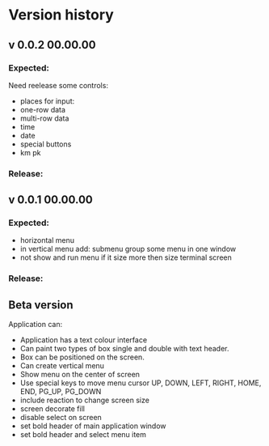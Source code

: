 # Version history

## v 0.0.2 00.00.00
  
### Expected:
  Need reelease some controls:
  
   - places for input:
   - one-row data
   - multi-row data
   - time
   - date
   - special buttons
   - km pk

### Release:


## v 0.0.1 00.00.00
  
### Expected:

   - horizontal menu
   - in vertical menu add:
     submenu
     group some menu in one window
   - not show and run menu if it size more then size terminal screen  
   ### Release:

## Beta version

  Application can:

   - Application has a text colour interface
   - Can paint two types of box single and double with text header.
   - Box can be positioned on the screen.
   - Can create vertical menu
   - Show menu on the center of screen
   - Use special keys to move menu cursor
     UP, DOWN, LEFT, RIGHT, HOME, END, PG_UP, PG_DOWN
   - include reaction to change screen size
   - screen decorate fill
   - disable select on screen
   - set bold header of main application window
   - set bold header and select menu item

